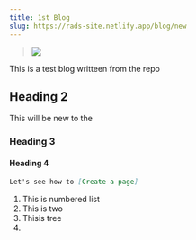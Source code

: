 ```yaml
---
title: 1st Blog
slug: https://rads-site.netlify.app/blog/new
---
```



> ![](/img/nference-clinical-nsights-logo.svg)

This is a test blog writteen from the repo 

## Heading 2

This will be new to the 

### Heading 3

#### Heading 4

```md
Let's see how to [Create a page]
```

1. This is numbered list
2. This is two
3. Thisis tree
4.